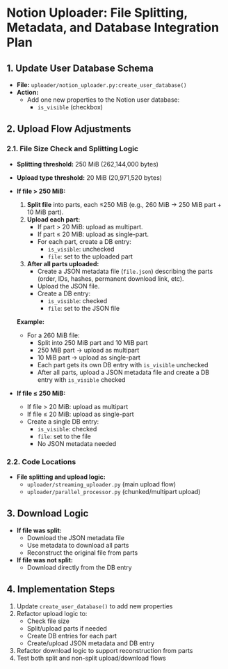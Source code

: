 # Notion Uploader: File Splitting, Metadata, and Database Integration Plan

## 1. Update User Database Schema
- **File:** `uploader/notion_uploader.py:create_user_database()`
- **Action:**
  - Add one new properties to the Notion user database:
    - `is_visible` (checkbox)

## 2. Upload Flow Adjustments


### 2.1. File Size Check and Splitting Logic
- **Splitting threshold:** 250 MiB (262,144,000 bytes)
- **Upload type threshold:** 20 MiB (20,971,520 bytes)

- **If file > 250 MiB:**
  1. **Split file** into parts, each ≤250 MiB (e.g., 260 MiB → 250 MiB part + 10 MiB part).
  2. **Upload each part:**
     - If part > 20 MiB: upload as multipart.
     - If part ≤ 20 MiB: upload as single-part.
     - For each part, create a DB entry:
       - `is_visible`: unchecked
       - `file`: set to the uploaded part
  3. **After all parts uploaded:**
     - Create a JSON metadata file (`file.json`) describing the parts (order, IDs, hashes, permanent download link, etc).
     - Upload the JSON file.
     - Create a DB entry:
       - `is_visible`: checked
       - `file`: set to the JSON file

  **Example:**
  - For a 260 MiB file:
    - Split into 250 MiB part and 10 MiB part
    - 250 MiB part → upload as multipart
    - 10 MiB part → upload as single-part
    - Each part gets its own DB entry with `is_visible` unchecked
    - After all parts, upload a JSON metadata file and create a DB entry with `is_visible` checked

- **If file ≤ 250 MiB:**
  - If file > 20 MiB: upload as multipart
  - If file ≤ 20 MiB: upload as single-part
  - Create a single DB entry:
    - `is_visible`: checked
    - `file`: set to the file
    - No JSON metadata needed

### 2.2. Code Locations
- **File splitting and upload logic:**
  - `uploader/streaming_uploader.py` (main upload flow)
  - `uploader/parallel_processor.py` (chunked/multipart upload)

## 3. Download Logic
- **If file was split:**
  - Download the JSON metadata file
  - Use metadata to download all parts
  - Reconstruct the original file from parts
- **If file was not split:**
  - Download directly from the DB entry

## 4. Implementation Steps
1. Update `create_user_database()` to add new properties
2. Refactor upload logic to:
   - Check file size
   - Split/upload parts if needed
   - Create DB entries for each part
   - Create/upload JSON metadata and DB entry
3. Refactor download logic to support reconstruction from parts
4. Test both split and non-split upload/download flows
